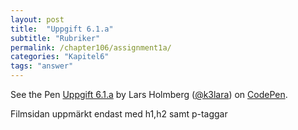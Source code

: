 ```yaml
---
layout: post
title:  "Uppgift 6.1.a"
subtitle: "Rubriker"
permalink: /chapter106/assignment1a/
categories: "Kapitel6"
tags: "answer"
---
```

<p data-height="600" data-theme-id="light" data-slug-hash="GWYdba" data-default-tab="html,result" data-user="k3lara" data-embed-version="2" data-pen-title="Uppgift 6.1.a" class="codepen">See the Pen <a href="http://codepen.io/k3lara/pen/GWYdba/">Uppgift 6.1.a</a> by Lars Holmberg (<a href="http://codepen.io/k3lara">@k3lara</a>) on <a href="http://codepen.io">CodePen</a>.</p>
<script async src="https://production-assets.codepen.io/assets/embed/ei.js"></script>
<figcaption>Filmsidan uppmärkt endast med h1,h2 samt p-taggar</figcaption>
